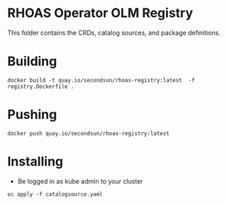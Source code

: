 # RHOAS Operator OLM Registry
This folder contains the CRDs, catalog sources, and package definitions.

# Building

`docker build -t quay.io/secondsun/rhoas-registry:latest  -f registry.Dockerfile .`

# Pushing 

`docker push quay.io/secondsun/rhoas-registry:latest`

# Installing
 * Be logged in as kube admin to your cluster

 `oc apply -f catalogsource.yaml`